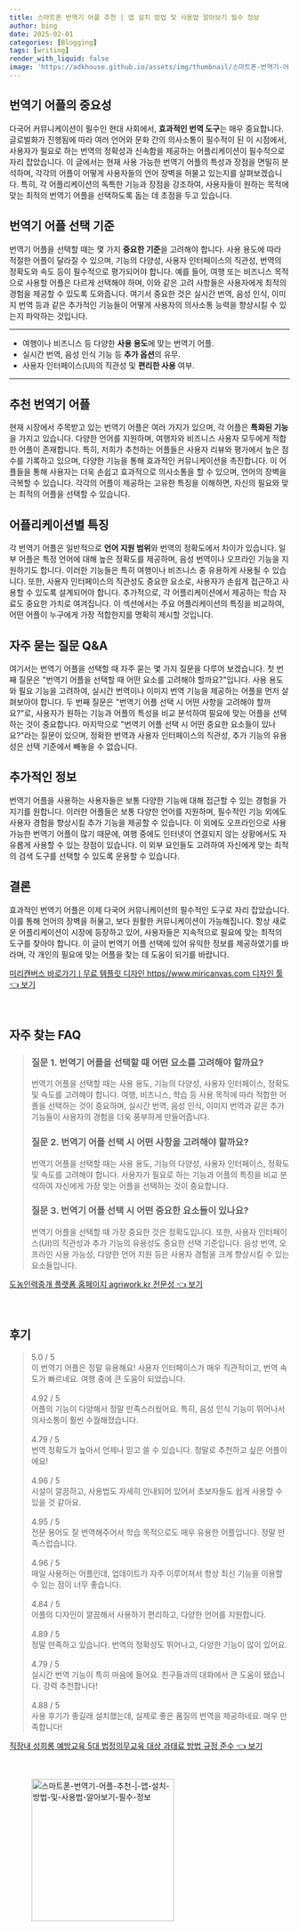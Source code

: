 ```yaml
---
title: 스마트폰 번역기 어플 추천 | 앱 설치 방법 및 사용법 알아보기 필수 정보
author: bing
date: 2025-02-01
categories: [Blogging]
tags: [writing]
render_with_liquid: false
image: 'https://adkhouse.github.io/assets/img/thumbnail/스마트폰-번역기-어플-추천-|-앱-설치-방법-및-사용법-알아보기-필수-정보.webp'
---
```



<h2 id='번역기 어플의 중요성'>번역기 어플의 중요성</h2>

<p>다국어 커뮤니케이션이 필수인 현대 사회에서, <b>효과적인 번역 도구</b>는 매우 중요합니다. 글로벌화가 진행됨에 따라 여러 언어와 문화 간의 의사소통이 필수적이 된 이 시점에서, 사용자가 필요로 하는 번역의 정확성과 신속함을 제공하는 어플리케이션이 필수적으로 자리 잡았습니다. 이 글에서는 현재 사용 가능한 번역기 어플의 특성과 장점을 면밀히 분석하며, 각각의 어플이 어떻게 사용자들의 언어 장벽을 허물고 있는지를 살펴보겠습니다. 특히, 각 어플리케이션의 독특한 기능과 장점을 강조하여, 사용자들이 원하는 목적에 맞는 최적의 번역기 어플을 선택하도록 돕는 데 초점을 두고 있습니다.</p>

<h2 id='번역기 어플 선택 기준'>번역기 어플 선택 기준</h2>

<p>번역기 어플을 선택할 때는 몇 가지 <b>중요한 기준</b>을 고려해야 합니다. 사용 용도에 따라 적절한 어플이 달라질 수 있으며, 기능의 다양성, 사용자 인터페이스의 직관성, 번역의 정확도와 속도 등이 필수적으로 평가되어야 합니다. 예를 들어, 여행 또는 비즈니스 목적으로 사용할 어플은 다르게 선택해야 하며, 이와 같은 고려 사항들은 사용자에게 최적의 경험을 제공할 수 있도록 도와줍니다. 여기서 중요한 것은 실시간 번역, 음성 인식, 이미지 번역 등과 같은 추가적인 기능들이 어떻게 사용자의 의사소통 능력을 향상시킬 수 있는지 파악하는 것입니다.</p>

<hr />

<ul>
    <li>여행이나 비즈니스 등 다양한 <b>사용 용도</b>에 맞는 번역기 어플.</li>
    <li>실시간 번역, 음성 인식 기능 등 <b>추가 옵션</b>의 유무.</li>
    <li>사용자 인터페이스(UI)의 직관성 및 <b>편리한 사용</b> 여부.</li>
</ul>

<hr />

<h2 id='추천 번역기 어플'>추천 번역기 어플</h2>

<p>현재 시장에서 주목받고 있는 번역기 어플은 여러 가지가 있으며, 각 어플은 <b>특화된 기능</b>을 가지고 있습니다. 다양한 언어를 지원하며, 여행자와 비즈니스 사용자 모두에게 적합한 어플이 존재합니다. 특히, 저희가 추천하는 어플들은 사용자 리뷰와 평가에서 높은 점수를 기록하고 있으며, 다양한 기능을 통해 효과적인 커뮤니케이션을 촉진합니다. 이 어플들을 통해 사용자는 더욱 손쉽고 효과적으로 의사소통을 할 수 있으며, 언어의 장벽을 극복할 수 있습니다. 각각의 어플이 제공하는 고유한 특징을 이해하면, 자신의 필요와 맞는 최적의 어플을 선택할 수 있습니다.</p>

<h2 id='어플리케이션별 특징'>어플리케이션별 특징</h2>

<p>각 번역기 어플은 일반적으로 <b>언어 지원 범위</b>와 번역의 정확도에서 차이가 있습니다. 일부 어플은 특정 언어에 대해 높은 정확도를 제공하며, 음성 번역이나 오프라인 기능을 지원하기도 합니다. 이러한 기능들은 특히 여행이나 비즈니스 중 유용하게 사용될 수 있습니다. 또한, 사용자 인터페이스의 직관성도 중요한 요소로, 사용자가 손쉽게 접근하고 사용할 수 있도록 설계되어야 합니다. 추가적으로, 각 어플리케이션에서 제공하는 학습 자료도 중요한 가치로 여겨집니다. 이 섹션에서는 주요 어플리케이션의 특징을 비교하여, 어떤 어플이 누구에게 가장 적합한지를 명확히 제시할 것입니다.</p>

<h2 id='자주 묻는 질문 Q&A'>자주 묻는 질문 Q&A</h2>

<p>여기서는 번역기 어플을 선택할 때 자주 묻는 몇 가지 질문을 다루어 보겠습니다. 첫 번째 질문은 "번역기 어플을 선택할 때 어떤 요소를 고려해야 할까요?"입니다. 사용 용도와 필요 기능을 고려하여, 실시간 번역이나 이미지 번역 기능을 제공하는 어플을 먼저 살펴보아야 합니다. 두 번째 질문은 "번역기 어플 선택 시 어떤 사항을 고려해야 할까요?"로, 사용자가 원하는 기능과 어플의 특성을 비교 분석하여 필요에 맞는 어플을 선택하는 것이 중요합니다. 마지막으로 "번역기 어플 선택 시 어떤 중요한 요소들이 있나요?"라는 질문이 있으며, 정확한 번역과 사용자 인터페이스의 직관성, 추가 기능의 유용성은 선택 기준에서 빼놓을 수 없습니다.</p>

<h2 id='추가적인 정보'>추가적인 정보</h2>

<p>번역기 어플을 사용하는 사용자들은 보통 다양한 기능에 대해 접근할 수 있는 경험을 가지기를 원합니다. 이러한 어플들은 보통 다양한 언어를 지원하며, 필수적인 기능 외에도 사용자 경험을 향상시킬 추가 기능을 제공할 수 있습니다. 이 외에도 오프라인으로 사용 가능한 번역기 어플이 많기 때문에, 여행 중에도 인터넷이 연결되지 않는 상황에서도 자유롭게 사용할 수 있는 장점이 있습니다. 이 외부 요인들도 고려하여 자신에게 맞는 최적의 검색 도구를 선택할 수 있도록 운용할 수 있습니다.</p>

<h2 id='결론'>결론</h2>

<p>효과적인 번역기 어플은 이제 다국어 커뮤니케이션의 필수적인 도구로 자리 잡았습니다. 이를 통해 언어의 장벽을 허물고, 보다 원활한 커뮤니케이션이 가능해집니다. 항상 새로운 어플리케이션이 시장에 등장하고 있어, 사용자들은 지속적으로 필요에 맞는 최적의 도구를 찾아야 합니다. 이 글이 번역기 어플 선택에 있어 유익한 정보를 제공하였기를 바라며, 각 개인의 필요에 맞는 어플을 찾는 데 도움이 되기를 바랍니다.</p>


<p><a class="click-button" title="미리캔버스 바로가기ㅣ무료 템플릿 디자인 https//www.miricanvas.com 디자인 툴" href="https://adkhouse.github.io/posts/%EB%AF%B8%EB%A6%AC%EC%BA%94%EB%B2%84%EC%8A%A4-%EB%B0%94%EB%A1%9C%EA%B0%80%EA%B8%B0%E3%85%A3%EB%AC%B4%EB%A3%8C-%ED%85%9C%ED%94%8C%EB%A6%BF-%EB%94%94%EC%9E%90%EC%9D%B8-httpswww.miricanvas.com-%EB%94%94%EC%9E%90%EC%9D%B8-%ED%88%B4/" rel="dofollow">미리캔버스 바로가기ㅣ무료 템플릿 디자인 https//www.miricanvas.com 디자인 툴 👈 보기</a></p><br>
<h2 id='자주_찾는_FAQ'>자주 찾는 FAQ</h2>
<div itemscope="" itemtype="https://schema.org/FAQPage"> 
<blockquote> 
<div itemscope="" itemprop="mainEntity" itemtype="https://schema.org/Question"> 
<h3 itemprop="name">질문 1. 번역기 어플을 선택할 때 어떤 요소를 고려해야 할까요?</h3> 
<div itemscope="" itemprop="acceptedAnswer" itemtype="https://schema.org/Answer"> 
<span itemprop="text"> 
<p>번역기 어플을 선택할 때는 사용 용도, 기능의 다양성, 사용자 인터페이스, 정확도 및 속도를 고려해야 합니다. 여행, 비즈니스, 학습 등 사용 목적에 따라 적합한 어플을 선택하는 것이 중요하며, 실시간 번역, 음성 인식, 이미지 번역과 같은 추가 기능들이 사용자의 경험을 더욱 풍부하게 만들어줍니다.</p> 
</span> 
</div> 
</div> 

<div itemscope="" itemprop="mainEntity" itemtype="https://schema.org/Question"> 
<h3 itemprop="name">질문 2. 번역기 어플 선택 시 어떤 사항을 고려해야 할까요?</h3> 
<div itemscope="" itemprop="acceptedAnswer" itemtype="https://schema.org/Answer"> 
<span itemprop="text"> 
<p>번역기 어플을 선택할 때는 사용 용도, 기능의 다양성, 사용자 인터페이스, 정확도 및 속도를 고려해야 합니다. 사용자가 필요로 하는 기능과 어플의 특징을 비교 분석하여 자신에게 가장 맞는 어플을 선택하는 것이 중요합니다.</p> 
</span> 
</div> 
</div> 

<div itemscope="" itemprop="mainEntity" itemtype="https://schema.org/Question"> 
<h3 itemprop="name">질문 3. 번역기 어플 선택 시 어떤 중요한 요소들이 있나요?</h3> 
<div itemscope="" itemprop="acceptedAnswer" itemtype="https://schema.org/Answer"> 
<span itemprop="text"> 
<p>번역기 어플을 선택할 때 가장 중요한 것은 정확도입니다. 또한, 사용자 인터페이스(UI)의 직관성과 추가 기능의 유용성도 중요한 선택 기준입니다. 음성 번역, 오프라인 사용 가능성, 다양한 언어 지원 등은 사용자 경험을 크게 향상시킬 수 있는 요소들입니다.</p> 
</span> 
</div> 
</div> 

</blockquote> 
</div>
<p><a class="click-button" title="도농인력중개 플랫폼 홈페이지 agriwork.kr 전문성" href="https://adkhouse.github.io/posts/%EB%8F%84%EB%86%8D%EC%9D%B8%EB%A0%A5%EC%A4%91%EA%B0%9C-%ED%94%8C%EB%9E%AB%ED%8F%BC-%ED%99%88%ED%8E%98%EC%9D%B4%EC%A7%80-agriwork.kr-%EC%A0%84%EB%AC%B8%EC%84%B1/" rel="dofollow">도농인력중개 플랫폼 홈페이지 agriwork.kr 전문성 👈 보기</a></p><br>
<h2 id='후기'>후기</h2>
<div itemscope itemtype="https://schema.org/Product">
  <blockquote>
  <div itemprop="review" itemscope itemtype="https://schema.org/Review">
      <div itemprop="reviewRating" itemscope itemtype="https://schema.org/Rating"> <span itemprop="ratingValue">5.0</span> / <span itemprop="bestRating">5</span> </div>
      <span itemprop="reviewBody">이 번역기 어플은 정말 유용해요! 사용자 인터페이스가 매우 직관적이고, 번역 속도가 빠르네요. 여행 중에 큰 도움이 되었습니다.</span>
  </div>
  <br>
  <div itemprop="review" itemscope itemtype="https://schema.org/Review">
      <div itemprop="reviewRating" itemscope itemtype="https://schema.org/Rating"> <span itemprop="ratingValue">4.92</span> / <span itemprop="bestRating">5</span> </div>
      <span itemprop="reviewBody">어플의 기능이 다양해서 정말 만족스러웠어요. 특히, 음성 인식 기능이 뛰어나서 의사소통이 훨씬 수월해졌습니다.</span>
  </div>
  <br>
  <div itemprop="review" itemscope itemtype="https://schema.org/Review">
      <div itemprop="reviewRating" itemscope itemtype="https://schema.org/Rating"> <span itemprop="ratingValue">4.79</span> / <span itemprop="bestRating">5</span> </div>
      <span itemprop="reviewBody">번역 정확도가 높아서 언제나 믿고 쓸 수 있습니다. 정말로 추천하고 싶은 어플이에요!</span>
  </div>
  <br>
  <div itemprop="review" itemscope itemtype="https://schema.org/Review">
      <div itemprop="reviewRating" itemscope itemtype="https://schema.org/Rating"> <span itemprop="ratingValue">4.96</span> / <span itemprop="bestRating">5</span> </div>
      <span itemprop="reviewBody">시설이 깔끔하고, 사용법도 자세히 안내되어 있어서 초보자들도 쉽게 사용할 수 있을 것 같아요.</span>
  </div>
  <br>
  <div itemprop="review" itemscope itemtype="https://schema.org/Review">
      <div itemprop="reviewRating" itemscope itemtype="https://schema.org/Rating"> <span itemprop="ratingValue">4.95</span> / <span itemprop="bestRating">5</span> </div>
      <span itemprop="reviewBody">전문 용어도 잘 번역해주어서 학습 목적으로도 매우 유용한 어플입니다. 정말 만족스럽습니다.</span>
  </div>
  <br>
  <div itemprop="review" itemscope itemtype="https://schema.org/Review">
      <div itemprop="reviewRating" itemscope itemtype="https://schema.org/Rating"> <span itemprop="ratingValue">4.96</span> / <span itemprop="bestRating">5</span> </div>
      <span itemprop="reviewBody">매일 사용하는 어플인데, 업데이트가 자주 이루어져서 항상 최신 기능을 이용할 수 있는 점이 너무 좋습니다.</span>
  </div>
  <br>
  <div itemprop="review" itemscope itemtype="https://schema.org/Review">
      <div itemprop="reviewRating" itemscope itemtype="https://schema.org/Rating"> <span itemprop="ratingValue">4.84</span> / <span itemprop="bestRating">5</span> </div>
      <span itemprop="reviewBody">어플의 디자인이 깔끔해서 사용하기 편리하고, 다양한 언어를 지원합니다.</span>
  </div>
  <br>
  <div itemprop="review" itemscope itemtype="https://schema.org/Review">
      <div itemprop="reviewRating" itemscope itemtype="https://schema.org/Rating"> <span itemprop="ratingValue">4.89</span> / <span itemprop="bestRating">5</span> </div>
      <span itemprop="reviewBody">정말 만족하고 있습니다. 번역의 정확성도 뛰어나고, 다양한 기능이 많이 있어요.</span>
  </div>
  <br>
  <div itemprop="review" itemscope itemtype="https://schema.org/Review">
      <div itemprop="reviewRating" itemscope itemtype="https://schema.org/Rating"> <span itemprop="ratingValue">4.79</span> / <span itemprop="bestRating">5</span> </div>
      <span itemprop="reviewBody">실시간 번역 기능이 특히 마음에 들어요. 친구들과의 대화에서 큰 도움이 됐습니다. 강력 추천합니다!</span>
  </div>
  <br>
  <div itemprop="review" itemscope itemtype="https://schema.org/Review">
      <div itemprop="reviewRating" itemscope itemtype="https://schema.org/Rating"> <span itemprop="ratingValue">4.88</span> / <span itemprop="bestRating">5</span> </div>
      <span itemprop="reviewBody">사용 후기가 좋길래 설치했는데, 실제로 좋은 품질의 번역을 제공하네요. 매우 만족합니다!</span>
  </div>
  </blockquote>
</div>
<p><a class="click-button" title="직장내 성희롱 예방교육 5대 법정의무교육 대상 과태료 방법 규정 준수" href="https://adkhouse.github.io/posts/%EC%A7%81%EC%9E%A5%EB%82%B4-%EC%84%B1%ED%9D%AC%EB%A1%B1-%EC%98%88%EB%B0%A9%EA%B5%90%EC%9C%A1-5%EB%8C%80-%EB%B2%95%EC%A0%95%EC%9D%98%EB%AC%B4%EA%B5%90%EC%9C%A1-%EB%8C%80%EC%83%81-%EA%B3%BC%ED%83%9C%EB%A3%8C-%EB%B0%A9%EB%B2%95-%EA%B7%9C%EC%A0%95-%EC%A4%80%EC%88%98/" rel="dofollow">직장내 성희롱 예방교육 5대 법정의무교육 대상 과태료 방법 규정 준수 👈 보기</a></p><br>
<figure class="image"><img src="https://adkhouse.github.io/assets/img/thumbnail/스마트폰-번역기-어플-추천-|-앱-설치-방법-및-사용법-알아보기-필수-정보.webp" alt="스마트폰-번역기-어플-추천-|-앱-설치-방법-및-사용법-알아보기-필수-정보" width="256" height="256"></figure>